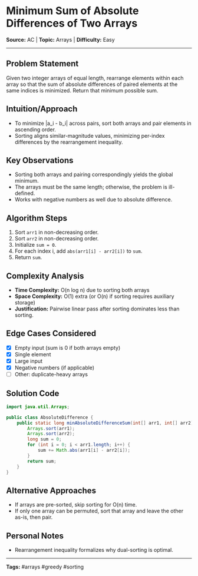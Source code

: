 # Minimum Sum of Absolute Differences of Two Arrays

**Source:** AC | **Topic:** Arrays | **Difficulty:** Easy  

---

## Problem Statement
Given two integer arrays of equal length, rearrange elements within each array so that the sum of absolute differences of paired elements at the same indices is minimized. Return that minimum possible sum.

## Intuition/Approach
- To minimize |a_i - b_i| across pairs, sort both arrays and pair elements in ascending order. 
- Sorting aligns similar-magnitude values, minimizing per-index differences by the rearrangement inequality.

## Key Observations
- Sorting both arrays and pairing correspondingly yields the global minimum.
- The arrays must be the same length; otherwise, the problem is ill-defined.
- Works with negative numbers as well due to absolute difference.

## Algorithm Steps
1. Sort `arr1` in non-decreasing order.
2. Sort `arr2` in non-decreasing order.
3. Initialize `sum = 0`.
4. For each index i, add `abs(arr1[i] - arr2[i])` to `sum`.
5. Return `sum`.

## Complexity Analysis
- **Time Complexity:** O(n log n) due to sorting both arrays
- **Space Complexity:** O(1) extra (or O(n) if sorting requires auxiliary storage)
- **Justification:** Pairwise linear pass after sorting dominates less than sorting.

## Edge Cases Considered
- [x] Empty input (sum is 0 if both arrays empty)
- [x] Single element
- [x] Large input
- [x] Negative numbers (if applicable)
- [ ] Other: duplicate-heavy arrays

## Solution Code

```java
import java.util.Arrays;

public class AbsoluteDifference {
    public static long minAbsoluteDifferenceSum(int[] arr1, int[] arr2) {
        Arrays.sort(arr1);
        Arrays.sort(arr2);
        long sum = 0;
        for (int i = 0; i < arr1.length; i++) {
            sum += Math.abs(arr1[i] - arr2[i]);
        }
        return sum;
    }
}
```

## Alternative Approaches
- If arrays are pre-sorted, skip sorting for O(n) time.
- If only one array can be permuted, sort that array and leave the other as-is, then pair.

## Personal Notes
- Rearrangement inequality formalizes why dual-sorting is optimal.

---
**Tags:** #arrays #greedy #sorting
